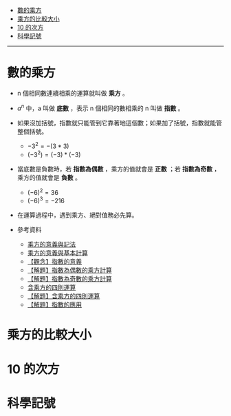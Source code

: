 * [數的乘方](#數的乘方)
* [乘方的比較大小](#乘方的比較大小)
* [10 的次方](#10的次方)
* [科學記號](#科學記號)

---

# 數的乘方

- n 個相同數連續相乘的運算就叫做 **乘方** 。

- $a^n$ 中，a 叫做 **底數** ，表示 n 個相同的數相乘的 n 叫做 **指數** 。

- 如果沒加括號，指數就只能管到它靠著地這個數；如果加了括號，指數就能管整個括號。
	- $-3^2=-(3*3)$
	- $(-3^2)=(-3)*(-3)$

- 當底數是負數時，若 **指數為偶數** ，乘方的值就會是 **正數** ；若 **指數為奇數** ，乘方的值就會是 **負數** 。
	- $(-6)^2=36$
	- $(-6)^3=-216$

- 在運算過程中，遇到乘方、絕對值務必先算。

- 參考資料
  - [乘方的意義與記法](https://www.youtube.com/watch?v=fzHmSlan8Hw "乘方的意義與記法")
  - [乘方的意義與基本計算](https://www.youtube.com/watch?v=bpWQrPzAViw "乘方的意義與基本計算")
  - [【觀念】指數的意義](https://www.junyiacademy.org/course-compare/math-juni/math-7/j-m7a_tmp/j-m7a-c01/j-m7a-c01-4/v/hzHt_lB8jwM "【觀念】指數的意義")
  - [【解題】指數為偶數的乘方計算](https://www.junyiacademy.org/course-compare/math-juni/math-7/j-m7a_tmp/j-m7a-c01/j-m7a-c01-4/v/HWsmxy-iQPk "【解題】指數為偶數的乘方計算")
  - [【解題】指數為奇數的乘方計算](https://www.junyiacademy.org/course-compare/math-juni/math-7/j-m7a_tmp/j-m7a-c01/j-m7a-c01-4/v/wR64RgzlBaQ "【解題】指數為奇數的乘方計算")
  - [含乘方的四則運算](https://youtu.be/G6ASChxqh-8 "含乘方的四則運算")
  - [【解題】含乘方的四則運算](https://www.junyiacademy.org/course-compare/math-juni/math-7/j-m7a_tmp/j-m7a-c01/j-m7a-c01-4/v/RM98cPJc3zs "【解題】含乘方的四則運算")
  - [【解題】指數的應用](https://www.junyiacademy.org/course-compare/math-juni/math-7/j-m7a_tmp/j-m7a-c01/j-m7a-c01-4/v/Dimys-JnFmw "【解題】指數的應用")

# 乘方的比較大小
# 10&nbsp;的次方
# 科學記號